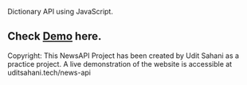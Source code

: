 Dictionary API using JavaScript.

<h2>Check <a href="https://uditsahani.tech/siamu-dictionary"/><b>Demo</b></a> here.</h2>

Copyright: This NewsAPI Project has been created by Udit Sahani as a practice project. A live demonstration of the website is accessible at uditsahani.tech/news-api